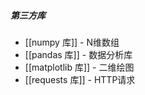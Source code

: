 ##### 第三方库
- [[numpy 库]] - N维数组
- [[pandas 库]] - 数据分析库
- [[matplotlib 库]] - 二维绘图
- [[requests 库]] - HTTP请求
